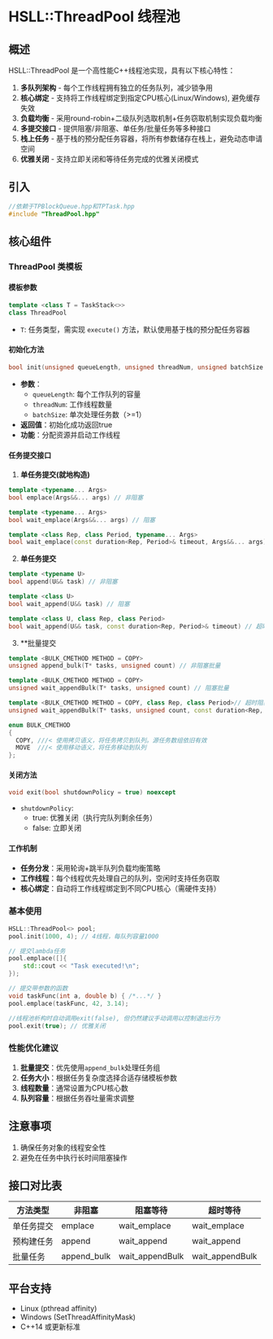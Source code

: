 # HSLL::ThreadPool 线程池

## 概述
HSLL::ThreadPool 是一个高性能C++线程池实现，具有以下核心特性：

1. **多队列架构** - 每个工作线程拥有独立的任务队列，减少锁争用
2. **核心绑定** - 支持将工作线程绑定到指定CPU核心(Linux/Windows), 避免缓存失效
3. **负载均衡** - 采用round-robin+二级队列选取机制+任务窃取机制实现负载均衡
4. **多提交接口** - 提供阻塞/非阻塞、单任务/批量任务等多种接口
5. **栈上任务** - 基于栈的预分配任务容器，将所有参数储存在栈上，避免动态申请空间
6. **优雅关闭** - 支持立即关闭和等待任务完成的优雅关闭模式

## 引入
```cpp
//依赖于TPBlockQueue.hpp和TPTask.hpp
#include "ThreadPool.hpp"
```

## 核心组件

### ThreadPool 类模板

#### 模板参数
```cpp
template <class T = TaskStack<>>
class ThreadPool
```
- `T`: 任务类型，需实现 `execute()` 方法，默认使用基于栈的预分配任务容器


#### 初始化方法
```cpp
bool init(unsigned queueLength, unsigned threadNum, unsigned batchSize = 1)
```
- **参数**：
  - `queueLength`: 每个工作队列的容量
  - `threadNum`: 工作线程数量
  - `batchSize`: 单次处理任务数（>=1）
- **返回值**：初始化成功返回true
- **功能**：分配资源并启动工作线程

#### 任务提交接口

1. **单任务提交(就地构造)**
```cpp
template <typename... Args>
bool emplace(Args&&... args) // 非阻塞

template <typename... Args>
bool wait_emplace(Args&&... args) // 阻塞

template <class Rep, class Period, typename... Args>
bool wait_emplace(const duration<Rep, Period>& timeout, Args&&... args) // 超时阻塞
```

2. **单任务提交**
```cpp
template <typename U>
bool append(U&& task) // 非阻塞

template <class U>
bool wait_append(U&& task) // 阻塞

template <class U, class Rep, class Period>
bool wait_append(U&& task, const duration<Rep, Period>& timeout) // 超时阻塞
```

3. **批量提交
```cpp
template <BULK_CMETHOD METHOD = COPY>
unsigned append_bulk(T* tasks, unsigned count) // 非阻塞批量

template <BULK_CMETHOD METHOD = COPY>
unsigned wait_appendBulk(T* tasks, unsigned count) // 阻塞批量

template <BULK_CMETHOD METHOD = COPY, class Rep, class Period>// 超时阻塞
unsigned wait_appendBulk(T* tasks, unsigned count, const duration<Rep, Period>& timeout)
```
```cpp
enum BULK_CMETHOD
{
  COPY, ///< 使用拷贝语义，将任务拷贝到队列。源任务数组依旧有效
  MOVE  ///< 使用移动语义，将任务移动到队列
};
```

#### 关闭方法
```cpp
void exit(bool shutdownPolicy = true) noexcept
```
- `shutdownPolicy`: 
  - true: 优雅关闭（执行完队列剩余任务）
  - false: 立即关闭

#### 工作机制
- **任务分发**：采用轮询+跳半队列负载均衡策略
- **工作线程**：每个线程优先处理自己的队列，空闲时支持任务窃取
- **核心绑定**：自动将工作线程绑定到不同CPU核心（需硬件支持）


### 基本使用
```cpp
HSLL::ThreadPool<> pool;
pool.init(1000, 4); // 4线程，每队列容量1000

// 提交lambda任务
pool.emplace([]{
    std::cout << "Task executed!\n";
});

// 提交带参数的函数
void taskFunc(int a, double b) { /*...*/ }
pool.emplace(taskFunc, 42, 3.14);

//线程池析构时自动调用exit(false), 但仍然建议手动调用以控制退出行为
pool.exit(true); // 优雅关闭
```

### 性能优化建议
1. **批量提交**：优先使用`append_bulk`处理任务组
2. **任务大小**：根据任务复杂度选择合适存储模板参数
3. **线程数量**：通常设置为CPU核心数
4. **队列容量**：根据任务吞吐量需求调整

## 注意事项
1. 确保任务对象的线程安全性
2. 避免在任务中执行长时间阻塞操作

## 接口对比表

| 方法类型      | 非阻塞      | 阻塞等待    | 超时等待      |
|-------------|------------|------------|--------------|
| 单任务提交    | emplace    | wait_emplace| wait_emplace |
| 预构建任务   | append     | wait_append| wait_append  |
| 批量任务     | append_bulk| wait_appendBulk | wait_appendBulk |

## 平台支持
- Linux (pthread affinity)
- Windows (SetThreadAffinityMask)
- C++14 或更新标准
